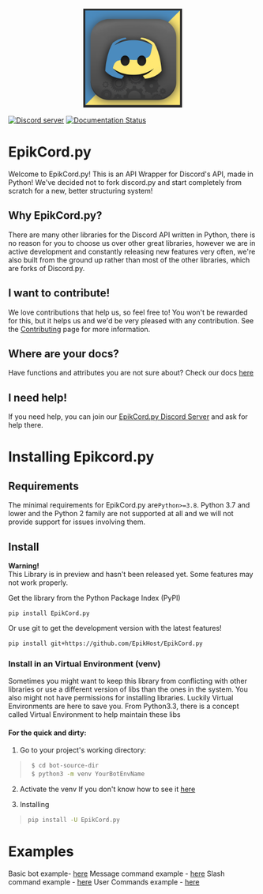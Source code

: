 <p align="center">
    <img alt="EpikCord logo" src="docs/EpikCord_Logo.png" width="200"> <!-- Yes I sourced this from DiscordGO because their design inspired me :D-->
</p>


[![Discord server](https://img.shields.io/discord/937364424208039957?color=9cf&logo=discord&label=discord&style=for-the-badge)](https://discord.gg/4R473R73kQ)
[![Documentation Status](https://readthedocs.org/projects/epikcordpy/badge/?version=latest&style=for-the-badge)](https://epikcordpy.readthedocs.io/en/latest/?badge=latest)

# EpikCord.py
Welcome to EpikCord.py!
This is an API Wrapper for Discord's API, made in Python!
We've decided not to fork discord.py and start completely from scratch for a new, better structuring system!

## Why EpikCord.py?
There are many other libraries for the Discord API written in Python, there is no reason for you to choose us over other great libraries, however we are in active development and constantly releasing new features very often, we're also built from the ground up rather than most of the other libraries, which are forks of Discord.py.

## I want to contribute!
We love contributions that help us, so feel free to! You won't be rewarded for this, but it helps us and we'd be very pleased with any contribution.
See the [Contributing](./CONTRIBUTING.md) page for more information.

## Where are your docs?
Have functions and attributes you are not sure about? Check our docs [here](https://epikcord-guide.vercel.app/)

## I need help!
If you need help, you can join our [EpikCord.py Discord Server](https://discord.gg/4R473R73kQ) and ask for help there.

# Installing Epikcord.py

## Requirements

The minimal requirements for EpikCord.py are`Python>=3.8`. Python 3.7 and lower and the Python 2 family are not supported at all and we will not provide support for issues involving them.

## Install
**Warning!**<Br>
This Library is in preview and hasn't been released yet. Some features may not work properly.

Get the library from the Python Package Index (PyPI)
<br>

```
pip install EpikCord.py
```

Or use git to get the development version with the latest features!

```sh
pip install git+https://github.com/EpikHost/EpikCord.py
```

### Install in an Virtual Environment (venv)

Sometimes you might want to keep this library from conflicting with other libraries or use a different version of libs than the ones in the system. You also might not have permissions for installing libraries. Luckily Virtual Environments are here to save you. From Python3.3, there is a concept called Virtual Environment to help maintain these libs


#### For the quick and dirty:

1. Go to your project's working directory:

> ``` sh
>  $ cd bot-source-dir
>  $ python3 -m venv YourBotEnvName
> ```

2. Activate the venv
If you don't know how to see it [here](https://docs.python.org/3/library/venv.html)

3. Installing
> ``` sh
> pip install -U EpikCord.py
> ```

# Examples

Basic bot example- [here](./examples/basic_bot.py)
Message command example - [here](./examples/message_commands.py)
Slash command example - [here](./examples/slash_commands.py)
User Commands example - [here](./examples/user_commands.py)


